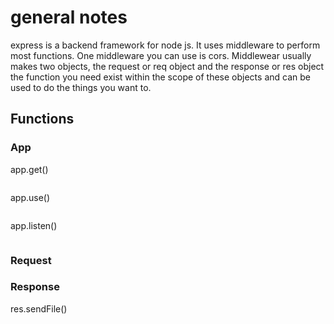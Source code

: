 # general notes

express is a backend framework for node js. It uses middleware to perform most functions. One middleware you can use is cors. Middlewear usually makes two objects, the request or req object and the response or res object the function you need exist within the scope of these objects and can be used to do the things you want to.

## Functions



### App

app.get()
```
```
app.use()
```
```
app.listen()
```
```
### Request


### Response

res.sendFile()

